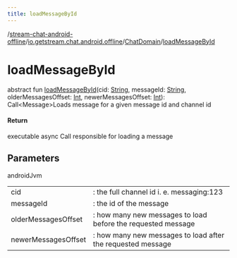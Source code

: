 ```yaml
---
title: loadMessageById
---
```

/[stream-chat-android-offline](../../index.md)/[io.getstream.chat.android.offline](../index.md)/[ChatDomain](index.md)/[loadMessageById](loadMessageById.md)  
  
  
  
# loadMessageById  
abstract fun [loadMessageById](loadMessageById.md)(cid: [String](https://kotlinlang.org/api/latest/jvm/stdlib/kotlin/-string/index.html), messageId: [String](https://kotlinlang.org/api/latest/jvm/stdlib/kotlin/-string/index.html), olderMessagesOffset: [Int](https://kotlinlang.org/api/latest/jvm/stdlib/kotlin/-int/index.html), newerMessagesOffset: [Int](https://kotlinlang.org/api/latest/jvm/stdlib/kotlin/-int/index.html)): Call&lt;Message&gt;Loads message for a given message id and channel id  
  
#### Return  
executable async Call responsible for loading a message  
  
## Parameters  
  
androidJvm  
  
| | |
|---|---|
| <a name="io.getstream.chat.android.offline/ChatDomain/loadMessageById/#kotlin.String#kotlin.String#kotlin.Int#kotlin.Int/PointingToDeclaration/"></a>cid| <a name="io.getstream.chat.android.offline/ChatDomain/loadMessageById/#kotlin.String#kotlin.String#kotlin.Int#kotlin.Int/PointingToDeclaration/"></a>: the full channel id i. e. messaging:123|
| <a name="io.getstream.chat.android.offline/ChatDomain/loadMessageById/#kotlin.String#kotlin.String#kotlin.Int#kotlin.Int/PointingToDeclaration/"></a>messageId| <a name="io.getstream.chat.android.offline/ChatDomain/loadMessageById/#kotlin.String#kotlin.String#kotlin.Int#kotlin.Int/PointingToDeclaration/"></a>: the id of the message|
| <a name="io.getstream.chat.android.offline/ChatDomain/loadMessageById/#kotlin.String#kotlin.String#kotlin.Int#kotlin.Int/PointingToDeclaration/"></a>olderMessagesOffset| <a name="io.getstream.chat.android.offline/ChatDomain/loadMessageById/#kotlin.String#kotlin.String#kotlin.Int#kotlin.Int/PointingToDeclaration/"></a>: how many new messages to load before the requested message|
| <a name="io.getstream.chat.android.offline/ChatDomain/loadMessageById/#kotlin.String#kotlin.String#kotlin.Int#kotlin.Int/PointingToDeclaration/"></a>newerMessagesOffset| <a name="io.getstream.chat.android.offline/ChatDomain/loadMessageById/#kotlin.String#kotlin.String#kotlin.Int#kotlin.Int/PointingToDeclaration/"></a>: how many new messages to load after the requested message|
  

